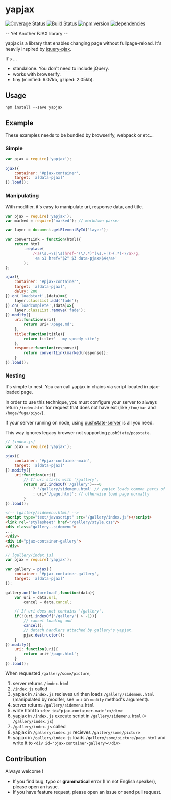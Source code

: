 # yapjax
[![Coverage Status](https://coveralls.io/repos/github/pocka/yapjax/badge.svg?branch=master)](https://coveralls.io/github/pocka/yapjax?branch=master)
[![Build Status](https://travis-ci.org/pocka/yapjax.svg?branch=master)](https://travis-ci.org/pocka/yapjax)
[![npm version](https://badge.fury.io/js/yapjax.svg)](https://badge.fury.io/js/yapjax)
[![dependencies](https://david-dm.org/pocka/yapjax.svg)](https://david-dm.org/pocka/yapjax.svg)

-- Yet Another PJAX library --

yapjax is a library that enables changing page without fullpage-reload.
It's heavily inspired by [jquery-pjax](https://github.com/defunkt/jquery-pjax).

It's ...

+ standalone. You don't need to include jQuery.
+ works with browserify.
+ tiny (minified: 6.07kb, gziped: 2.05kb).

## Usage

```
npm install --save yapjax
```

## Example

These examples needs to be bundled by browserify, webpack or etc...

### Simple
```javascript
var pjax = require('yapjax');

pjax({
	container: '#pjax-container',
	target: 'a[data-pjax]'
}).load();
```

### Manipulating
With modifier, it's easy to manipulate uri, response data, and title.

```javascript
var pjax = require('yapjax');
var marked = require('marked'); // markdown parser

var layer = document.getElementById('layer');

var convertLink = function(html){
	return html
		.replace(
			/<a(\s.+\s|\s)href="(\/.*)"(\s.+|)>(.*)<\/a>/g,
			'<a $1 href="$2" $3 data-pjax>$4</a>'
		);
};

pjax({
	container: '#pjax-container',
	target: 'a[data-pjax]',
	delay: 200
}).on('loadstart',(data)=>{
	layer.classList.add('fade');
}).on('loadcomplete',(data)=>{
	layer.classList.remove('fade');
}).modify({
	uri:function(uri){
		return uri+'/page.md';
	},
	title:function(title){
		return title+' - my speedy site';
	},
	response:function(response){
		return convertLink(marked(response));
	}
}).load();
```

### Nesting

It's simple to nest.
You can call yapjax in chains via script located in pjax-loaded page.

In order to use this technique, you must configure your server to always return `/index.html` for request that does not have ext (like `/foo/bar` and `/hoge/fuga/piyo/`).

If your server running on node, using [pushstate-server](https://github.com/scottcorgan/pushstate-server) is all you need.

This way ignores legacy browser not supporting `pushState/popstate`.

```javascript
// [index.js]
var pjax = require('yapjax');

pjax({
	container: '#pjax-container-main',
	target: 'a[data-pjax]'
}).modify({
	uri:function(uri){
		// If uri starts with '/gallery',
		return uri.indexOf('/gallery')===0
			? '/gallery/sidemenu.html' // yapjax loads common parts of gellery
			: uri+'/page.html'; // otherwise load page normally
		}
}).load();
```

```html
<!-- [gallery/sidemenu.html] -->
<script type="text/javascript" src="/gallery/index.js"></script>
<link rel="stylesheet" href="/gallery/style.css"/>
<div class="gallery--sidemenu">
...
</div>
<div id="pjax-container-gallery">
</div>
```

```javascript
// [gallery/index.js]
var pjax = require('yapjax');

var gallery = pjax({
	container: '#pjax-container-gallery',
	target: 'a[data-pjax]'
});

gallery.on('beforeload',function(data){
	var uri = data.uri,
		cancel = data.cancel;

	// If uri does not contains '/gallery',
	if(!(uri.indexOf('/gallery') > -1)){
		// cancel loading and
		cancel();
		// detach handlers attached by gallery's yapjax.
		pjax.destructor();
	}
}).modify({
	uri: function(uri){
		return uri+'/page.html';
	}
}).load();
```

When requested `/gallery/some/picture`,

1. server returns `/index.html`
1. `/index.js` called
1. yapjax in `/index.js` recieves uri then loads `/gallery/sidemenu.html` (manipulated by modifer, see `uri` on `modify` method's argument).
1. server returns `/gallery/sidemenu.html`
1. write html to `<div id="pjax-container-main"></div>`
1. yapjax in `/index.js` execute script in `/gallery/sidemenu.html` (= `/gallery/index.js`)
1. `/gallery/index.js` called
1. yapjax in `/gallery/index.js` recieves `/gallery/some/picture`
1. yapjax in `/gallery/index.js` loads `/gallery/some/picture/page.html` and write it to `<div id="pjax-container-gallery></div>`


## Contribution

Always welcome !

+ If you find bug, typo or **grammatical** error (I'm not English speaker), please open an issue.
+ If you have feature request, please open an issue or send pull request.
